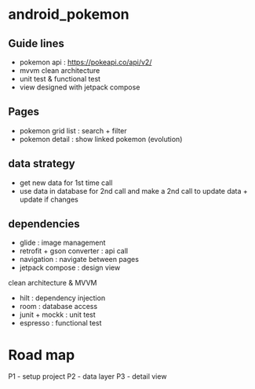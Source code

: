 # android_pokemon

## Guide lines

- pokemon api : https://pokeapi.co/api/v2/
- mvvm clean architecture
- unit test & functional test
- view designed with jetpack compose 

## Pages

- pokemon grid list : search + filter
- pokemon detail : show linked pokemon (evolution)

## data strategy

- get new data for 1st time call
- use data in database for 2nd call and make a 2nd call to update data + update if changes
  
## dependencies

- glide : image management
- retrofit + gson converter : api call
- navigation : navigate between pages
- jetpack compose : design view

clean architecture & MVVM
- hilt : dependency injection
- room : database access
- junit + mockk : unit test
- espresso : functional test

# Road map

P1 - setup project
P2 - data layer
P3 - detail view
